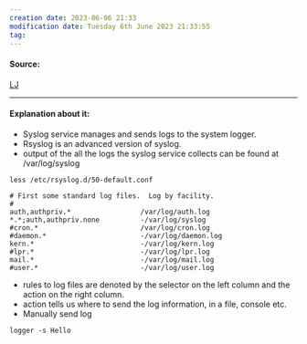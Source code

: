 ```yaml
---
creation date: 2023-06-06 21:33
modification date: Tuesday 6th June 2023 21:33:55
tag: 
---
```


#### Source:
[LJ](https://linuxjourney.com/lesson/syslog)

--------------------------------------

#### Explanation about it:

* Syslog service manages and sends logs to the system logger.
* Rsyslog is an advanced version of syslog.
* output of the all the logs the syslog service collects can be found at /var/log/syslog

```
less /etc/rsyslog.d/50-default.conf
```

```
# First some standard log files.  Log by facility.
#
auth,authpriv.*                 /var/log/auth.log
*.*;auth,authpriv.none          -/var/log/syslog
#cron.*                         /var/log/cron.log
#daemon.*                       -/var/log/daemon.log
kern.*                          -/var/log/kern.log
#lpr.*                          -/var/log/lpr.log
mail.*                          -/var/log/mail.log
#user.*                         -/var/log/user.log

```

* rules to log files are denoted by the selector on the left column and the action on the right column.
* action tells us where to send the log information, in a file, console etc.
* Manually send log

```
logger -s Hello
```

